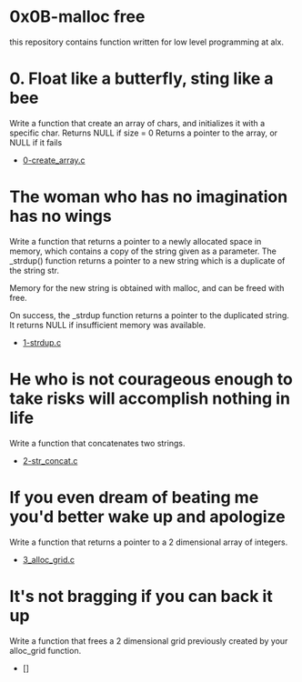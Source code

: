 # 0x0B-malloc free

this repository contains function written for low level programming at alx.

# 0. Float like a butterfly, sting like a bee

Write a function that create an array of chars, and initializes it with a specific char.
Returns NULL if size = 0
Returns a pointer to the array, or NULL if it fails
* [0-create_array.c](./0-create_array.c)

# The woman who has no imagination has no wings

Write a function that returns a pointer to a newly allocated space in memory, which contains a copy of the string given as a parameter.
The _strdup() function returns a pointer to a new string which is a duplicate of the string str.
 
Memory for the new string is obtained with malloc, and can be freed with free.

On success, the _strdup function returns a pointer to the duplicated string. It returns NULL if insufficient memory was available.

* [1-strdup.c](./1-strdup.c)

# He who is not courageous enough to take risks will accomplish nothing in life
Write a function that concatenates two strings.

* [2-str_concat.c](./2-str_concat.c)

# If you even dream of beating me you'd better wake up and apologize

Write a function that returns a pointer to a 2 dimensional array of integers.

* [3_alloc_grid.c](./3-alloc_grid.c)

# It's not bragging if you can back it up

Write a function that frees a 2 dimensional grid previously created by your alloc_grid function.

* []
